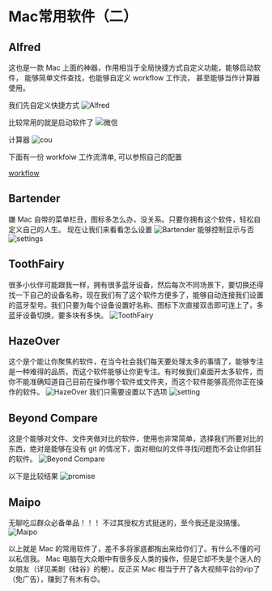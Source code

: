 # Mac常用软件（二）
    
## Alfred
这也是一款 Mac 上面的神器，作用相当于全局快捷方式自定义功能，能够启动软件， 能够简单文件查找，也能够自定义 workflow 工作流， 甚至能够当作计算器使用。

我们先自定义快捷方式
![Alfred](http://pvt7l4h05.bkt.clouddn.com/2019-08-21-071423.png)

比较常用的就是启动软件了
![微信](http://pvt7l4h05.bkt.clouddn.com/2019-08-21-081815.png)



计算器
![cou](http://pvt7l4h05.bkt.clouddn.com/2019-08-21-081715.png)

下面有一份 workfolw 工作流清单, 可以参照自己的配置

[workflow](http://alfredworkflow.com/)


## Bartender 
嫌 Mac 自带的菜单栏丑，图标多怎么办，没关系。只要你拥有这个软件，轻松自定义自己的人生。
现在让我们来看看怎么设置
![Bartender](http://pvt7l4h05.bkt.clouddn.com/2019-08-21-083847.png)
能够控制显示与否
![settings](http://pvt7l4h05.bkt.clouddn.com/2019-08-21-083926.png)

## ToothFairy
很多小伙伴可能跟我一样，拥有很多蓝牙设备，然后每次不同场景下，要切换还得找一下自己的设备名称，现在我们有了这个软件方便多了，能够自动连接我们设置的蓝牙型号。我们只要为每个设备设置好名称、图标下次直接双击即可连上了，多蓝牙设备切换，要多块有多快。
![ToothFairy](http://pvt7l4h05.bkt.clouddn.com/2019-08-21-083523.png)


## HazeOver
这个是个能让你聚焦的软件，在当今社会我们每天要处理太多的事情了，能够专注是一种难得的品质，而这个软件能够让你更专注。有时候我们桌面开太多软件，而你不能准确知道自己目前在操作哪个软件或文件夹，而这个软件能够高亮你正在操作的软件。
![HazeOver](http://pvt7l4h05.bkt.clouddn.com/2019-08-21-084510.png)
我们只需要设置以下选项 
![setting](http://pvt7l4h05.bkt.clouddn.com/2019-08-21-084536.png)

## Beyond Compare
这是个能够对文件、文件夹做对比的软件，使用也非常简单，选择我们所要对比的东西，绝对是能够在没有 git 的情况下，面对相似的文件寻找问题而不会让你抓狂的软件。
![Beyond Compare](http://pvt7l4h05.bkt.clouddn.com/2019-08-21-084959.png)

以下是比较结果
![promise](http://pvt7l4h05.bkt.clouddn.com/2019-08-21-085129.png)



## Maipo
无聊吃瓜群众必备单品！！！
不过其授权方式挺迷的，至今我还是没搞懂。
![Maipo](http://pvt7l4h05.bkt.clouddn.com/2019-08-21-085423.png)


以上就是 Mac 的常用软件了，差不多将家底都掏出来给你们了。有什么不懂的可以私信我。 Mac 电脑在大众眼中有很多反人类的操作，但是它却不失是个迷人的女朋友（详见美剧《硅谷》的梗）。反正买 Mac 相当于开了各大视频平台的vip了（免广告），赚到了有木有😊。











